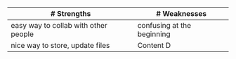 | # Strengths | # Weaknesses |
|-----------|-----------|
| easy way to collab with other people | confusing at the beginning |
| nice way to store, update files | Content D |